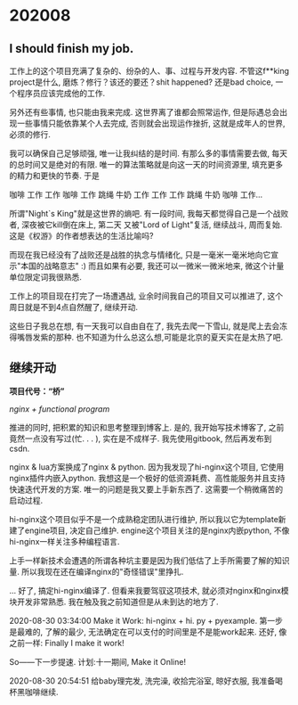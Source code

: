 # 202008

## I should finish my job. 

工作上的这个项目充满了复杂的、纷杂的人、事、过程与开发内容. 
不管这f**king project是什么, 磨炼？修行？该还的要还？shit happened? 还是bad choice, 
一个程序员应该完成他的工作. 

另外还有些事情, 也只能由我来完成. 这世界离了谁都会照常运作, 但是际遇总会出现一些事情只能依靠某个人去完成, 
否则就会出现运作挫折, 这就是成年人的世界, 必须的修行. 

我可以确保自己足够顽强, 唯一让我纠结的是时间. 有那么多的事情需要去做, 每天的总时间又是绝对的有限. 
唯一的算法策略就是向这一天的时间资源里, 填充更多的精力和更快的节奏. 于是

咖啡 工作 工作 咖啡 工作 跳绳 牛奶 工作 工作 工作 跳绳 牛奶 咖啡 工作...

所谓"Night`s King"就是这世界的熵吧. 有一段时间, 我每天都觉得自己是一个战败者, 深夜被它kill倒在床上, 第二天
又被"Lord of Light"复活, 继续战斗, 周而复始. 这是《权游》的作者想表达的生活比喻吗?

而现在我已经没有了战败还是战胜的执念与情绪化, 只是一毫米一毫米地向它宣示"本国的战略意志" :) 而且如果有必要, 
我还可以一微米一微米地来, 微这个计量单位限定词我很熟悉. 

工作上的项目现在打完了一场遭遇战, 业余时间我自己的项目又可以推进了, 这个周日就是不到4点自然醒了, 继续开动. 

这些日子我总在想, 有一天我可以自由自在了, 我先去爬一下雪山, 就是爬上去会冻得嘴唇发紫的那种. 也不知道为什么总这么想,可能是北京的夏天实在是太热了吧. 

## 继续开动

**项目代号：“桥”**

*nginx + functional program*

推进的同时, 把积累的知识和思考整理到博客上. 是的, 我开始写技术博客了, 之前竟然一点没有写过(忙. . . ), 
实在是不成样子. 我先使用gitbook, 然后再发布到csdn. 

nginx & lua方案换成了nginx & python. 因为我发现了hi-nginx这个项目, 它使用nginx插件内嵌入python. 
我想这是一个极好的低资源耗费、高性能服务并且支持快速迭代开发的方案. 唯一的问题是我又要上手新东西了. 
这需要一个稍微痛苦的启动过程. 

hi-nginx这个项目似乎不是一个成熟稳定团队进行维护, 所以我以它为template新建了engine项目, 决定自己维护. 
engine这个项目关注的是nginx内嵌python, 不像hi-nginx一样关注多种编程语言. 

上手一样新技术会遭遇的所谓各种坑主要是因为我们低估了上手所需要了解的知识量. 所以我现在还在编译nginx的"奇怪错误"里挣扎. 

... 好了, 搞定hi-nginx编译了. 但看来我要驾驭这项技术, 就必须对nginx和nginx模块开发非常熟悉. 
我在触及我之前知道但是从未到达的地方了. 

2020-08-30 03:34:00 Make it Work: hi-nginx + hi. py + pyexample. 第一步是最难的, 了解的最少, 
无法确定在可以支付的时间里是不是能work起来. 还好, 像之前一样: Finally I make it work!

So——下一步提速. 计划:十一期间,  Make it Online!

2020-08-30 20:54:51 给baby理完发, 洗完澡, 收拾完浴室, 晾好衣服, 我准备喝杯黑咖啡继续. 
